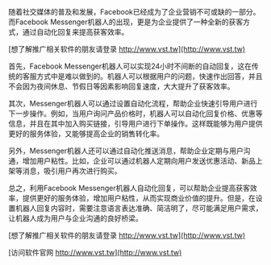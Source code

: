 随着社交媒体的普及和发展，Facebook已经成为了企业营销不可或缺的一部分。而Facebook Messenger机器人的出现，更是为企业提供了一种全新的获客方式，通过自动化回复来提高获客效率。

[想了解推广相关软件的朋友请登录 http://www.vst.tw](http://www.vst.tw)

首先，Facebook Messenger机器人可以实现24小时不间断的自动回复，这在传统的客服方式中是难以做到的。机器人可以根据用户的问题，快速作出回答，并且不会因为夜间休息、节假日等因素影响回复速度，大大提升了获客效率。

其次，Messenger机器人可以通过设置自动化流程，帮助企业快速引导用户进行下一步操作。例如，当用户询问产品价格时，机器人可以自动化回复价格、优惠等信息，并且在其中加入购买链接，引导用户进行下单操作。这样既能够为用户提供更好的服务体验，又能够提高企业的销售转化率。

另外，Messenger机器人还可以通过自动化推送消息，帮助企业定期与用户沟通，增加用户粘性。比如，企业可以通过机器人定期向用户发送优惠活动、新品上架等消息，吸引用户再次进行购买。

总之，利用Facebook Messenger机器人自动化回复，可以帮助企业提高获客效率，提供更好的服务体验，增加用户粘性，从而实现商业价值的提升。但是，在设置机器人回复内容时，需要注意语言表达准确、简洁明了，尽可能满足用户需求，让机器人成为用户与企业沟通的良好桥梁。

[想了解推广相关软件的朋友请登录 http://www.vst.tw](http://www.vst.tw)


[访问软件官网 http://www.vst.tw](http://www.vst.tw)
